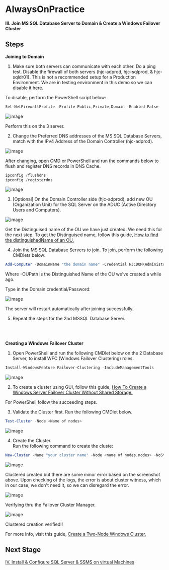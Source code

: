 # AlwaysOnPractice

**III. Join MS SQL Database Server to Domain & Create a Windows Failover Cluster**
<br/>

**Steps**
------------------------------------------------------------------------------------------------------------------------------------
**Joining to Domain**

1. Make sure both servers can communicate with each other. Do a ping test. Disable the firewall of both servers (hjc-adprod, hjc-sqlprod, & hjc-sqldr01). This is not a recommended setup for a Production Environment. We are in testing environment in this demo so we can disable it here. <br/>

To disable, perform the PowerShell script below: <br/>
```PowerShell
Set-NetFirewallProfile -Profile Public,Private,Domain -Enabled False
```
![image](https://user-images.githubusercontent.com/95063830/172056165-32b69b43-f1fd-416e-862f-8e7091b941be.png)

Perform this on the 3 server.

2. Change the Preferred DNS addresses of the MS SQL Database Servers, match with the IPv4 Address of the Domain Controller (hjc-adprod). 

![image](https://user-images.githubusercontent.com/95063830/172056382-1406bdb8-7f1e-4d1a-bd51-596b61bb4257.png)

After changing, open CMD or PowerShell and run the commands below to flush and register DNS records in DNS Cache.

```PowerShell
ipconfig /flushdns
ipconfig /registerdns
```
![image](https://user-images.githubusercontent.com/95063830/172056509-06c95782-a0d4-46f1-ba38-432cda8111be.png)


3. [Optional] On the Domain Controller side (hjc-adprod), add new OU (Organization Unit) for the SQL Server on the ADUC (Active Directory Users and Computers).

![image](https://user-images.githubusercontent.com/95063830/172057337-d5fa251f-a205-4596-9d8a-5044997b7137.png)

Get the Distinguised name of the OU we have just created. We need this for the next step. To get the Distinguised name, follow this guide, [How to find the distinguishedName of an OU.](https://support.xink.io/support/solutions/articles/1000246165-how-to-find-the-distinguishedname-of-an-ou-)


4. Join the MS SQL Database Servers to join. To join, perform the following CMDlets below:

```PowerShell
Add-Computer -DomainName "the domain name" -Credential HJCDOM\Administrator -OUPath "OU=SQL Server,OU=SQL Server,DC=hjcdom,DC=local" -Restart
```
Where -OUPath is the Distinguished Name of the OU we've created a while ago.

Type in the Domain credential/Password:

![image](https://user-images.githubusercontent.com/95063830/172058816-41999c2e-5358-4605-b6dc-7fe34a243311.png)

The server will restart automatically after joining successfully.

5. Repeat the steps for the 2nd MSSQL Database Server.<br/>
<br/>
<br/>



**Creating a Windows Failover Cluster**

1. Open PowerShell and run the following CMDlet below on the 2 Database Server, to install WFC (Windows Failover Clustering) roles.

```PowerShell
Install-WindowsFeature Failover-Clustering -IncludeManagementTools
```
![image](https://user-images.githubusercontent.com/95063830/172080500-0a3653c2-a109-49fc-9f06-37d1ed2aacd0.png)

2. To create a cluster using GUI, follow this guide, [How To Create a Windows Server Failover Cluster Without Shared Storage.](https://redmondmag.com/articles/2014/07/14/windows-server-failover-cluster.aspx)

For PowerShell follow the succeeding steps.

3. Validate the Cluster first. Run the following CMDlet below.

```PowerShell
Test-Cluster -Node <Name of nodes>
```
![image](https://user-images.githubusercontent.com/95063830/172083619-44671259-f307-4ade-8db0-0478b0f05c14.png)

4. Create the Cluster. <br/>
Run the following command to create the cluste:

```PowerShell
New-Cluster -Name "your cluster name" -Node <name of nodes,nodes> -NoStorage -StaticAddress 192.168.10.130
```
![image](https://user-images.githubusercontent.com/95063830/172085190-3b17e090-0e86-4c5e-a48c-25aa4760b05d.png)

Clustered created but there are some minor error based on the screenshot above. Upon checking of the logs, the error is about cluster witness, which in our case, we don't need it, so we can disregard the error.

![image](https://user-images.githubusercontent.com/95063830/172085131-6b63e9f5-9e36-402b-8bd9-be2b51a7bf84.png)

Verifying thru the Failover Cluster Manager.

![image](https://user-images.githubusercontent.com/95063830/172085248-52970aaf-df75-4617-8631-48868f5f0e32.png)

Clustered creation verified!!

For more info, visit this guide, [Create a Two-Node Windows Cluster.](https://argonsys.com/microsoft-cloud/articles/create-two-node-windows-cluster/)

**Next Stage**
------------------------------------------------------------------------------------------------------------------------------------

[IV. Install & Configure SQL Server & SSMS on virtual Machines](https://github.com/fortehub/AlwaysOnPractice/blob/e77e7461f693bedf89bc4c02019e6ef2189619e6/IV.%20Install%20&%20Configure%20SQL%20Server%20&%20SSMS%20on%20virtual%20Machines.md)






